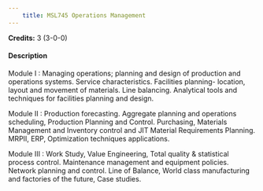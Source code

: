 ```yaml
---
    title: MSL745 Operations Management
---
```

**Credits:** 3 (3-0-0)



#### Description 
Module I : Managing operations; planning and design of production and operations systems. Service characteristics. Facilities planning- location, layout and movement of materials. Line balancing. Analytical tools and techniques for facilities planning and design.

Module II : Production forecasting. Aggregate planning and operations scheduling, Production Planning and Control. Purchasing, Materials Management and Inventory control and JIT Material Requirements Planning. MRPII, ERP, Optimization techniques applications.

Module III : Work Study, Value Engineering, Total quality & statistical process control. Maintenance management and equipment policies. Network planning and control. Line of Balance, World class manufacturing and factories of the future, Case studies.